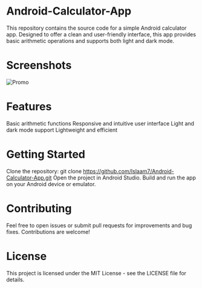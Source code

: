 # Android-Calculator-App
This repository contains the source code for a simple Android calculator app. Designed to offer a clean and user-friendly interface, this app provides basic arithmetic operations and supports both light and dark mode.
# Screenshots
![Promo](https://github.com/user-attachments/assets/c8c04c95-f5bd-4a7f-a39e-620025f109fe)
# Features
Basic arithmetic functions
Responsive and intuitive user interface
Light and dark mode support
Lightweight and efficient
# Getting Started
Clone the repository: git clone https://github.com/Islaam7/Android-Calculator-App.git
Open the project in Android Studio.
Build and run the app on your Android device or emulator.
# Contributing
Feel free to open issues or submit pull requests for improvements and bug fixes. Contributions are welcome!
# License
This project is licensed under the MIT License - see the LICENSE file for details.
